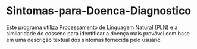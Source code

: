 # Sintomas-para-Doenca-Diagnostico
Este programa utiliza Processamento de Linguagem Natural (PLN) e a similaridade do cosseno para identificar a doença mais provável com base em uma descrição textual dos sintomas fornecida pelo usuário.

